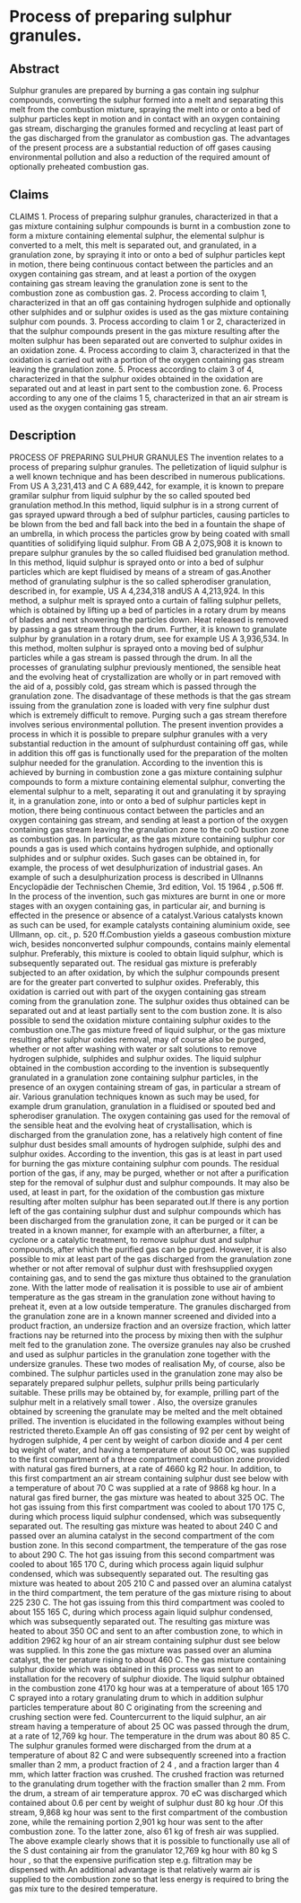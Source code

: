 # Process of preparing sulphur granules.

## Abstract
Sulphur granules are prepared by burning a gas contain ing sulphur compounds, converting the sulphur formed into a melt and separating this melt from the combustion mixture, spraying the melt into or onto a bed of sulphur particles kept in motion and in contact with an oxygen containing gas stream, discharging the granules formed and recycling at least part of the gas discharged from the granulator as combustion gas. The advantages of the present process are a substantial reduction of off gases causing environmental pollution and also a reduction of the required amount of optionally preheated combustion gas.

## Claims
CLAIMS 1. Process of preparing sulphur granules, characterized in that a gas mixture containing sulphur compounds is burnt in a combustion zone to form a mixture containing elemental sulphur, the elemental sulphur is converted to a melt, this melt is separated out, and granulated, in a granulation zone, by spraying it into or onto a bed of sulphur particles kept in motion, there being continuous contact between the particles and an oxygen containing gas stream, and at least a portion of the oxygen containing gas stream leaving the granulation zone is sent to the combustion zone as combustion gas. 2. Process according to claim 1, characterized in that an off gas containing hydrogen sulphide and optionally other sulphides and or sulphur oxides is used as the gas mixture containing sulphur com pounds. 3. Process according to claim 1 or 2, characterized in that the sulphur compounds present in the gas mixture resulting after the molten sulphur has been separated out are converted to sulphur oxides in an oxidation zone. 4. Process according to claim 3, characterized in that the oxidation is carried out with a portion of the oxygen containing gas stream leaving the granulation zone. 5. Process according to claim 3 of 4, characterized in that the sulphur oxides obtained in the oxidation are separated out and at least in part sent to the combustion zone. 6. Process according to any one of the claims 1 5, characterized in that an air stream is used as the oxygen containing gas stream.

## Description
PROCESS OF PREPARING SULPHUR GRANULES The invention relates to a process of preparing sulphur granules. The pelletization of liquid sulphur is a well known technique and has been described in numerous publications. From US A 3,231,413 and C A 689,442, for example, it is known to prepare gramilar sulphur from liquid sulphur by the so called spouted bed granulation method.In this method, liquid sulphur is in a strong current of gas sprayed upward through a bed of sulphur particles, causing particles to be blown from the bed and fall back into the bed in a fountain the shape of an umbrella, in which process the particles grow by being coated with small quantities of solidifying liquid sulphur. From GB A 2,07S,908 it is known to prepare sulphur granules by the so called fluidised bed granulation method. In this method, liquid sulphur is sprayed onto or into a bed of sulphur particles which are kept fluidised by means of a stream of gas.Another method of granulating sulphur is the so called spherodiser granulation, described in, for example, US A 4,234,318 andUS A 4,213,924. In this method, a sulphur melt is sprayed onto a curtain of falling sulphur pellets, which is obtained by lifting up a bed of particles in a rotary drum by means of blades and next showering the particles down. Heat released is removed by passing a gas stream through the drum. Further, it is known to granulate sulphur by granulation in a rotary drum, see for example US A 3,936,534. In this method, molten sulphur is sprayed onto a moving bed of sulphur particles while a gas stream is passed through the drum. In all the processes of granulating sulphur previously mentioned, the sensible heat and the evolving heat of crystallization are wholly or in part removed with the aid of a, possibly cold, gas stream which is passed through the granulation zone. The disadvantage of these methods is that the gas stream issuing from the granulation zone is loaded with very fine sulphur dust which is extremely difficult to remove. Purging such a gas stream therefore involves serious environmental pollution. The present invention provides a process in which it is possible to prepare sulphur granules with a very substantial reduction in the amount of sulphurdust containing off gas, while in addition this off gas is functionally used for the preparation of the molten sulphur needed for the granulation. According to the invention this is achieved by burning in combustion zone a gas mixture containing sulphur compounds to form a mixture containing elemental sulphur, converting the elemental sulphur to a melt, separating it out and granulating it by spraying it, in a granulation zone, into or onto a bed of sulphur particles kept in motion, there being continuous contact between the particles and an oxygen containing gas stream, and sending at least a portion of the oxygen containing gas stream leaving the granulation zone to the coO bustion zone as combustion gas. In particular, as the gas mixture containing sulphur cor pounds a gas is used which contains hydrogen sulphide, and optionally sulphides and or sulphur oxides. Such gases can be obtained in, for example, the process of wet desulphurization of industrial gases. An example of such a desulphurization process is described in Ullnanns Encyclopädie der Technischen Chemie, 3rd edition, Vol. 15 1964 , p.506 ff. In the process of the invention, such gas mixtures are burnt in one or more stages with an oxygen containing gas, in particular air, and burning is effected in the presence or absence of a catalyst.Various catalysts known as such can be used, for example catalysts containing aluminium oxide, see Ullmann, op. cit., p. 520 ff.Combustion yields a gaseous combustion mixture wich, besides nonconverted sulphur compounds, contains mainly elemental sulphur. Preferably, this mixture is cooled to obtain liquid sulphur, which is subsequently separated out. The residual gas mixture is preferably subjected to an after oxidation, by which the sulphur compounds present are for the greater part converted to sulphur oxides. Preferably, this oxidation is carried out with part of the oxygen containing gas stream coming from the granulation zone. The sulphur oxides thus obtained can be separated out and at least partially sent to the com bustion zone. It is also possible to send the oxidation mixture containing sulphur oxides to the combustion one.The gas mixture freed of liquid sulphur, or the gas mixture resulting after sulphur oxides removal, may of course also be purged, whether or not after washing with water or salt solutions to remove hydrogen sulphide, sulphides and sulphur oxides. The liquid sulphur obtained in the combustion according to the invention is subsequently granulated in a granulation zone containing sulphur particles, in the presence of an oxygen containing stream of gas, in particular a stream of air. Various granulation techniques known as such may be used, for example drum granulation, granulation in a fluidised or spouted bed and spherodiser granulation. The oxygen containing gas used for the removal of the sensible heat and the evolving heat of crystallisation, which is discharged from the granulation zone, has a relatively high content of fine sulphur dust besides small amounts of hydrogen sulphide, sulphi des and sulphur oxides. According to the invention, this gas is at least in part used for burning the gas mixture containing sulphur com pounds. The residual portion of the gas, if any, may be purged, whether or not after a purification step for the removal of sulphur dust and sulphur compounds. It may also be used, at least in part, for the oxidation of the combustion gas mixture resulting after molten sulphur has been separated out.If there is any portion left of the gas containing sulphur dust and sulphur compounds which has been discharged from the granulation zone, it can be purged or it can be treated in a known manner, for example with an afterburner, a filter, a cyclone or a catalytic treatment, to remove sulphur dust and sulphur compounds, after which the purified gas can be purged. However, it is also possible to mix at least part of the gas discharged from the granulation zone whether or not after removal of sulphur dust with freshsupplied oxygen containing gas, and to send the gas mixture thus obtained to the granulation zone. With the latter mode of realisation it is possible to use air of ambient temperature as the gas stream in the granulation zone without having to preheat it, even at a low outside temperature. The granules discharged from the granulation zone are in a known manner screened and divided into a product fraction, an undersize fraction and an oversize fraction, which latter fractions nay be returned into the process by mixing then with the sulphur melt fed to the granulation zone. The oversize granules nay also be crushed and used as sulphur particles in the granulation zone together with the undersize granules. These two modes of realisation My, of course, also be combined. The sulphur particles used in the granulation zone may also be separately prepared sulphur pellets, sulphur prills being particularly suitable. These prills may be obtained by, for example, prilling part of the sulphur melt in a relatively small tower . Also, the oversize granules obtained by screening the granulate may be melted and the melt obtained prilled. The invention is elucidated in the following examples without being restricted thereto.Example An off gas consisting of 92 per cent by weight of hydrogen sulphide, 4 per cent by weight of carbon dioxide and 4 per cent bq weight of water, and having a temperature of about 50 OC, was supplied to the first compartment of a three compartment combustion zone provided with natural gas fired burners, at a rate of 4660 kg R2 hour. In addition, to this first compartment an air stream containing sulphur dust see below with a temperature of about 70 C was supplied at a rate of 9868 kg hour. In a natural gas fired burner, the gas mixture was heated to about 325 OC. The hot gas issuing from this first compartment was cooled to about 170 175 C, during which process liquid sulphur condensed, which was subsequently separated out. The resulting gas mixture was heated to about 240 C and passed over an alumina catalyst in the second compartment of the com bustion zone. In this second compartment, the temperature of the gas rose to about 290 C. The hot gas issuing from this second compartment was cooled to about 165 170 C, during which process again liquid sulphur condensed, which was subsequently separated out. The resulting gas mixture was heated to about 205 210 C and passed over an alumina catalyst in the third compartment, the tem perature of the gas mixture rising to about 225 230 C. The hot gas issuing from this third compartment was cooled to about 155 165 C, during which process again liquid sulphur condensed, which was subsequently separated out. The resulting gas mixture was heated to about 350 OC and sent to an after combustion zone, to which in addition 2962 kg hour of an air stream containing sulphur dust see below was supplied. In this zone the gas mixture was passed over an alumina catalyst, the ter perature rising to about 460 C. The gas mixture containing sulphur dioxide which was obtained in this process was sent to an installation for the recovery of sulphur dioxide. The liquid sulphur obtained in the combustion zone 4170 kg hour was at a temperature of about 165 170 C sprayed into a rotary granulating drum to which in addition sulphur particles temperature about 80 C originating from the screening and crushing section were fed. Countercurrent to the liquid sulphur, an air stream having a temperature of about 25 OC was passed through the drum, at a rate of 12,769 kg hour. The temperature in the drum was about 80 85 C. The sulphur granules formed were discharged from the drum at a temperature of about 82 C and were subsequently screened into a fraction smaller than 2 mm, a product fraction of 2 4 , and a fraction larger than 4 mm, which latter fraction was crushed. The crushed fraction was returned to the granulating drum together with the fraction smaller than 2 mm. From the drum, a stream of air temperature approx. 70 eC was discharged which contained about 0.6 per cent by weight of sulphur dust 80 kg hour .Of this stream, 9,868 kg hour was sent to the first compartment of the combustion zone, while the remaining portion 2,901 kg hour was sent to the after combustion zone. To the latter zone, also 61 kg of fresh air was supplied. The above example clearly shows that it is possible to functionally use all of the S dust containing air from the granulator 12,769 kg hour with 80 kg S hour , so that the expensive purification step e.g. filtration may be dispensed with.An additional advantage is that relatively warm air is supplied to the combustion zone so that less energy is required to bring the gas mix ture to the desired temperature.